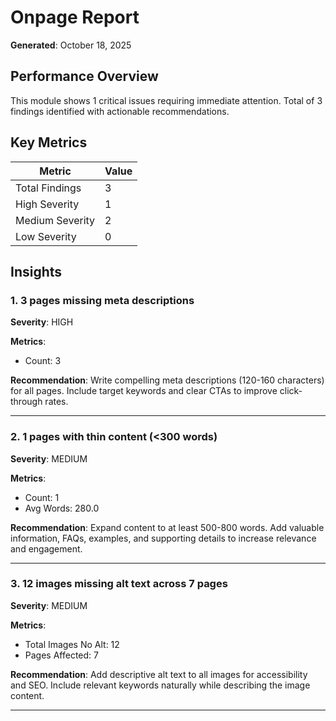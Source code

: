 # Onpage Report

**Generated**: October 18, 2025

## Performance Overview

This module shows 1 critical issues requiring immediate attention. Total of 3 findings identified with actionable recommendations.

## Key Metrics

| Metric | Value |
|--------|-------|
| Total Findings | 3 |
| High Severity | 1 |
| Medium Severity | 2 |
| Low Severity | 0 |


## Insights

### 1. 3 pages missing meta descriptions

**Severity**: HIGH

**Metrics**:
- Count: 3

**Recommendation**: Write compelling meta descriptions (120-160 characters) for all pages. Include target keywords and clear CTAs to improve click-through rates.

---

### 2. 1 pages with thin content (<300 words)

**Severity**: MEDIUM

**Metrics**:
- Count: 1
- Avg Words: 280.0

**Recommendation**: Expand content to at least 500-800 words. Add valuable information, FAQs, examples, and supporting details to increase relevance and engagement.

---

### 3. 12 images missing alt text across 7 pages

**Severity**: MEDIUM

**Metrics**:
- Total Images No Alt: 12
- Pages Affected: 7

**Recommendation**: Add descriptive alt text to all images for accessibility and SEO. Include relevant keywords naturally while describing the image content.

---

